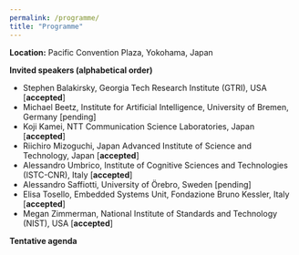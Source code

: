 ```yaml
---
permalink: /programme/
title: "Programme"
---
```


**Location:** Pacific Convention Plaza, Yokohama, Japan

**Invited speakers (alphabetical order)**

- Stephen Balakirsky, Georgia Tech Research Institute (GTRI), USA [**accepted**]
- Michael Beetz, Institute for Artificial Intelligence, University of Bremen, Germany [pending]
- Koji Kamei, NTT Communication Science Laboratories, Japan [**accepted**]
- Riichiro Mizoguchi, Japan Advanced Institute of Science and Technology, Japan [**accepted**]
- Alessandro Umbrico, Institute of Cognitive Sciences and Technologies (ISTC-CNR), Italy [**accepted**]
- Alessandro Saffiotti, University of Örebro, Sweden [pending]
- Elisa Tosello, Embedded Systems Unit, Fondazione Bruno Kessler, Italy [**accepted**]
- Megan Zimmerman, National Institute of Standards and Technology (NIST), USA [**accepted**]


**Tentative agenda**

<!-- 
<img title="" alt="" src="./../images/agenda.html"> 


-->


<div w3-include-html="./../html/agenda.html"></div> 
